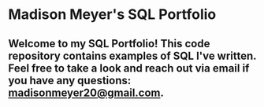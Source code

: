 # Madison Meyer's SQL Portfolio

## Welcome to my SQL Portfolio! This code repository contains examples of SQL I've written. Feel free to take a look and reach out via email if you have any questions: madisonmeyer20@gmail.com.
